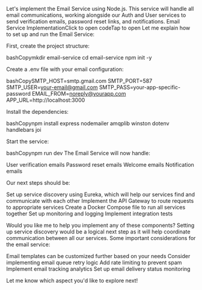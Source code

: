 Let's implement the Email Service using Node.js. This service will handle all email communications, working alongside our Auth and User services to send verification emails, password reset links, and notifications.
Email Service ImplementationClick to open codeTap to open
Let me explain how to set up and run the Email Service:

First, create the project structure:

bashCopymkdir email-service
cd email-service
npm init -y

Create a .env file with your email configuration:

bashCopySMTP_HOST=smtp.gmail.com
SMTP_PORT=587
SMTP_USER=your-email@gmail.com
SMTP_PASS=your-app-specific-password
EMAIL_FROM=noreply@yourapp.com
APP_URL=http://localhost:3000

Install the dependencies:

bashCopynpm install express nodemailer amqplib winston dotenv handlebars joi

Start the service:

bashCopynpm run dev
The Email Service will now handle:

User verification emails
Password reset emails
Welcome emails
Notification emails

Our next steps should be:

Set up service discovery using Eureka, which will help our services find and communicate with each other
Implement the API Gateway to route requests to appropriate services
Create a Docker Compose file to run all services together
Set up monitoring and logging
Implement integration tests

Would you like me to help you implement any of these components? Setting up service discovery would be a logical next step as it will help coordinate communication between all our services.
Some important considerations for the email service:

Email templates can be customized further based on your needs
Consider implementing email queue retry logic
Add rate limiting to prevent spam
Implement email tracking analytics
Set up email delivery status monitoring

Let me know which aspect you'd like to explore next!
